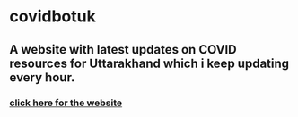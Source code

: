 # covidbotuk

## A website with latest updates on COVID resources for Uttarakhand which i keep updating every hour.

### [click here for the website](https://covidbotuk.glitch.me/)
